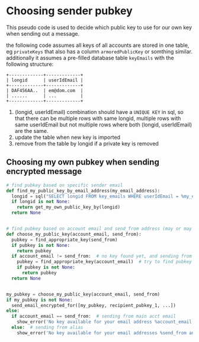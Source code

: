 # Choosing sender pubkey

This pseudo code is used to decide which public key to use for our own key when sending out a message. 

the following code assumes all keys of all accounts are stored in one table, eg `privateKeys` that also has a column `armoredPublicKey` or somthing similar.
additionally it assumes a pre-filled database table `keyEmails` with the following structure:
```
+-------------+-------------+
| longid      | userIdEmail |
+-------------+-------------+
| DAF456AA..  | em@dom.com  |
| ......      | ...         |
+-------------+-------------+
```

1) (longid, userIdEmail) combination should have a `UNIQUE KEY` in sql, so that there can be multiple rows with same longid,  multiple rows with same userIdEmail but not multiple rows where both (longid, userIdEmail) are the same.
2) update the table when new key is imported
3) remove from the table by longid if a private key is removed


## Choosing my own pubkey when sending encrypted message

```python
# find pubkey based on specific sender email
def find_my_public_key_by_email_address(my_email_address):
  longid = sql("SELECT longid FROM key_emails WHERE userIdEmail = %my_email_address")
  if longid is not None:
    return get_my_own_public_key_by(longid)
  return None


# find pubkey based on account email and send_from address (may or may not be the same)
def choose_my_public_key(account_email, send_from):
  pubkey = find_appropriate_key(send_from)
  if pubkey is not None:
    return pubkey
  if account_email != send_from:  # no key found yet, and sending from alias email
    pubkey = find_appropriate_key(account_email)  # try to find pubkey based on account email
    if pubkey is not None:
      return pubkey
  return None


my_pubkey = choose_my_public_key(account_email, send_from)
if my_pubkey is not None:
  send_email_encrypted_for([my_pubkey, recipient_pubkey_1, ...])
else:
  if account_email == send_from:  # sending from main acct email
    show_error('No key available for your email address %account_email.\n\nPlease write human@flowcrypt.com for help.')
  else:  # sending from alias
    show_error('No key available for your email addresses %send_from and %account_email.\n\nPlease write human@flowcrypt.com for help.')

```
